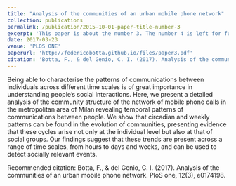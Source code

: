 ```yaml
---
title: "Analysis of the communities of an urban mobile phone network"
collection: publications
permalink: /publication/2015-10-01-paper-title-number-3
excerpt: 'This paper is about the number 3. The number 4 is left for future work.'
date: 2017-03-23
venue: 'PLOS ONE'
paperurl: 'http://federicobotta.github.io/files/paper3.pdf'
citation: 'Botta, F., & del Genio, C. I. (2017). Analysis of the communities of an urban mobile phone network. PloS one, 12(3), e0174198.'
---
```

Being able to characterise the patterns of communications between individuals across different time scales is of great importance in understanding people’s social interactions. Here, we present a detailed analysis of the community structure of the network of mobile phone calls in the metropolitan area of Milan revealing temporal patterns of communications between people. We show that circadian and weekly patterns can be found in the evolution of communities, presenting evidence that these cycles arise not only at the individual level but also at that of social groups. Our findings suggest that these trends are present across a range of time scales, from hours to days and weeks, and can be used to detect socially relevant events.

Recommended citation: Botta, F., & del Genio, C. I. (2017). Analysis of the communities of an urban mobile phone network. PloS one, 12(3), e0174198.